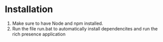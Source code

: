 # Installation

1. Make sure to have Node and npm installed.
2. Run the file run.bat to automatically install dependencites and run the rich presence application 
